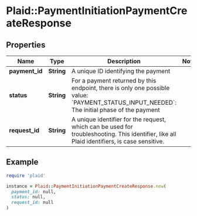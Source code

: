 # Plaid::PaymentInitiationPaymentCreateResponse

## Properties

| Name | Type | Description | Notes |
| ---- | ---- | ----------- | ----- |
| **payment_id** | **String** | A unique ID identifying the payment |  |
| **status** | **String** | For a payment returned by this endpoint, there is only one possible value:  &#x60;PAYMENT_STATUS_INPUT_NEEDED&#x60;: The initial phase of the payment |  |
| **request_id** | **String** | A unique identifier for the request, which can be used for troubleshooting. This identifier, like all Plaid identifiers, is case sensitive. |  |

## Example

```ruby
require 'plaid'

instance = Plaid::PaymentInitiationPaymentCreateResponse.new(
  payment_id: null,
  status: null,
  request_id: null
)
```

